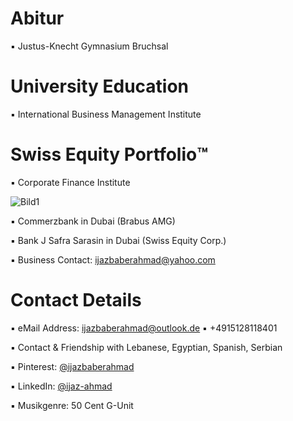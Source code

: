 # Abitur

▪︎ Justus-Knecht Gymnasium Bruchsal

# University Education

▪︎ International Business Management Institute

# Swiss Equity Portfolio™️

▪ Corporate Finance Institute 


![Bild1](https://user-images.githubusercontent.com/95079463/171628129-70f295ea-54da-469c-ab73-f94870a4dfb5.png)


▪ Commerzbank in Dubai (Brabus AMG)

▪ Bank J Safra Sarasin in Dubai (Swiss Equity Corp.)

▪︎ Business Contact: ijazbaberahmad@yahoo.com 



# Contact Details 

▪︎ eMail Address: ijazbaberahmad@outlook.de ▪︎ +4915128118401 

▪︎ Contact & Friendship with Lebanese, Egyptian, Spanish, Serbian

▪︎ Pinterest: [@ijazbaberahmad](https://www.pinterest.de/ijazbaberahmad/)

▪︎ LinkedIn: [@ijaz-ahmad](https://www.linkedin.com/in/ijaz-ahmad-69677b13a/)


▪︎ Musikgenre:  50 Cent G-Unit





